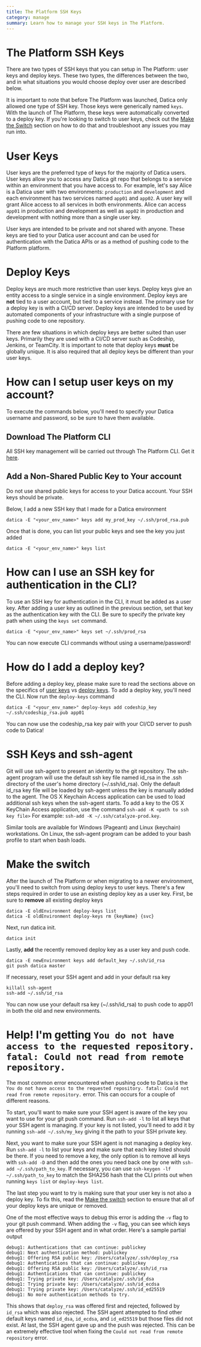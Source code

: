 ```yaml
---
title: The Platform SSH Keys
category: manage
summary: Learn how to manage your SSH keys in The Platform.
---
```


# The Platform SSH Keys

There are two types of SSH keys that you can setup in The Platform: user keys and deploy keys. These two types, the differences between the two, and in what situations you would choose deploy over user are described below.

It is important to note that before The Platform was launched, Datica only allowed one type of SSH key. Those keys were generically named `keys`. With the launch of The Platform, these keys were automatically converted to a deploy key. If you're looking to switch to user keys, check out the [Make the Switch](#make-the-switch) section on how to do that and troubleshoot any issues you may run into.

# User Keys

User keys are the preferred type of keys for the majority of Datica users. User keys allow you to access any Datica git repo that belongs to a service within an environment that you have access to. For example, let's say Alice is a Datica user with two environments: `production` and `development` and each environment has two services named `app01` and `app02`. A user key will grant Alice access to all services in both environments. Alice can access `app01` in production and development as well as `app02` in production and development with nothing more than a single user key.

User keys are intended to be private and not shared with anyone. These keys are tied to your Datica user account and can be used for authentication with the Datica APIs or as a method of pushing code to the Platform platform.

# Deploy Keys

Deploy keys are much more restrictive than user keys. Deploy keys give an entity access to a single service in a single environment. Deploy keys are **not** tied to a user account, but tied to a service instead. The primary use for a deploy key is with a CI/CD server. Deploy keys are intended to be used by automated components of your infrastructure with a single purpose of pushing code to one repository.

There are few situations in which deploy keys are better suited than user keys. Primarily they are used with a CI/CD server such as Codeship, Jenkins, or TeamCity. It is important to note that deploy keys **must** be globally unique. It is also required that all deploy keys be different than your user keys.

# How can I setup user keys on my account?

To execute the commands below, you'll need to specify your Datica username and password, so be sure to have them available.

## Download The Platform CLI

All SSH key management will be carried out through The Platform CLI. Get it [here](https://github.com/daticahealth/cli).

## Add a Non-Shared Public Key to Your account

Do not use shared public keys for access to your Datica account. Your SSH keys should be private.

Below, I add a new SSH key that I made for a Datica environment

```
datica -E "<your_env_name>" keys add my_prod_key ~/.ssh/prod_rsa.pub
```

Once that is done, you can list your public keys and see the key you just added

```
datica -E "<your_env_name>" keys list
```

# How can I use an SSH key for authentication in the CLI?

To use an SSH key for authentication in the CLI, it must be added as a user key. After adding a user key as outlined in the previous section, set that key as the authentication key with the CLI. Be sure to specify the private key path when using the `keys set` command.

```
datica -E "<your_env_name>" keys set ~/.ssh/prod_rsa
```

You can now execute CLI commands without using a username/password!

# How do I add a deploy key?

Before adding a deploy key, please make sure to read the sections above on the specifics of [user keys](#user-keys) vs [deploy keys](#deploy-keys). To add a deploy key, you'll need the CLI. Now run the `deploy-keys` command

```
datica -E "<your_env_name>" deploy-keys add codeship_key ~/.ssh/codeship_rsa.pub app01
```

You can now use the codeship_rsa key pair with your CI/CD server to push code to Datica!

# SSH Keys and ssh-agent

Git will use ssh-agent to present an identity to the git repository. The ssh-agent program will use the default ssh key file named id_rsa in the .ssh directory of the user's home directory (~/.ssh/id_rsa). Only the default id_rsa key file will be loaded by ssh-agent unless the key is manually added to the agent. The OS X Keychain Access application can be used to load additional ssh keys when the ssh-agent starts. To add a key to the OS X KeyChain Access application, use the command `ssh-add -K <path to ssh key file>` For example: `ssh-add -K ~/.ssh/catalyze-prod.key`.

Similar tools are available for Windows (Pageant) and Linux (keychain) workstations. On Linux, the ssh-agent program can be added to your bash profile to start when bash loads.

# Make the switch

After the launch of The Platform or when migrating to a newer environment, you'll need to switch from using deploy keys to user keys. There's a few steps required in order to use an existing deploy key as a user key. First, be sure to **remove** all existing deploy keys

```
datica -E oldEnvironment deploy-keys list
datica -E oldEnvironment deploy-keys rm {keyName} {svc}
```

Next, run datica init.

```
datica init
```

Lastly, **add** the recently removed deploy key as a user key and push code.

```
datica -E newEnvironment keys add default_key ~/.ssh/id_rsa
git push datica master
```

If necessary, reset your SSH agent and add in your default rsa key

```
killall ssh-agent
ssh-add ~/.ssh/id_rsa
```

You can now use your default rsa key (~/.ssh/id_rsa) to push code to app01 in both the old and new environments.

# Help! I'm getting `You do not have access to the requested repository. fatal: Could not read from remote repository.`

The most common error encountered when pushing code to Datica is the `You do not have access to the requested repository. fatal: Could not read from remote repository.` error. This can occurs for a couple of different reasons.

To start, you'll want to make sure your SSH agent is aware of the key you want to use for your git push command. Run `ssh-add -l` to list all keys that your SSH agent is managing. If your key is not listed, you'll need to add it by running `ssh-add ~/.ssh/my_key` giving it the path to your SSH private key.

Next, you want to make sure your SSH agent is not managing a deploy key. Run `ssh-add -l` to list your keys and make sure that each key listed should be there. If you need to remove a key, the only option is to remove all keys with `ssh-add -D` and then add the ones you need back one by one with `ssh-add ~/.ssh/path_to_key`. If necessary, you can use `ssh-keygen -lf ~/.ssh/path_to_key` to match the SHA256 hash that the CLI prints out when running `keys list` or `deploy-keys list`.

The last step you want to try is making sure that your user key is not also a deploy key. To fix this, read the [Make the switch](#make-the-switch) section to ensure that all of your deploy keys are unique or removed.

One of the most effective ways to debug this error is adding the `-v` flag to your git push command. When adding the `-v` flag, you can see which keys are offered by your SSH agent and in what order. Here's a sample partial output

```
debug1: Authentications that can continue: publickey
debug1: Next authentication method: publickey
debug1: Offering RSA public key: /Users/catalyze/.ssh/deploy_rsa
debug1: Authentications that can continue: publickey
debug1: Offering RSA public key: /Users/catalyze/.ssh/id_rsa
debug1: Authentications that can continue: publickey
debug1: Trying private key: /Users/catalyze/.ssh/id_dsa
debug1: Trying private key: /Users/catalyze/.ssh/id_ecdsa
debug1: Trying private key: /Users/catalyze/.ssh/id_ed25519
debug1: No more authentication methods to try.
```

This shows that `deploy_rsa` was offered first and rejected, followed by `id_rsa` which was also rejected. The SSH agent attempted to find other default keys named `id_dsa`, `id_ecdsa`, and `id_ed25519` but those files did not exist. At last, the SSH agent gave up and the push was rejected. This can be an extremely effective tool when fixing the `Could not read from remote repository` error.
